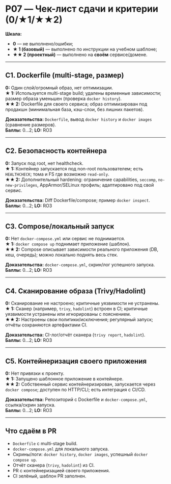 # P07 — Чек-лист сдачи и критерии (0/★1/★★2)

**Шкала:**
- **0** — не выполнено/ошибки;
- **★ 1 (базовый)** — выполнено по инструкции на учебном шаблоне;
- **★★ 2 (проектный)** — выполнено на **своём** сервисе/домене.

---

## C1. Dockerfile (multi-stage, размер)
**0:** Один слой/огромный образ, нет оптимизации.  
**★ 1:** Используется multi-stage build; удалены временные зависимости; размер образа уменьшен (проверка `docker history`).  
**★★ 2:** Dockerfile для своего сервиса; образ оптимизирован под продакшн (минимальная база, кэш-слои, без лишних пакетов).  

**Доказательства:** `Dockerfile`, вывод `docker history` и `docker images` (сравнение размеров).  
**Баллы:** 0…2; **LO:** RO3

---

## C2. Безопасность контейнера
**0:** Запуск под root, нет healthcheck.  
**★ 1:** Контейнер запускается под non-root пользователем; есть `HEALTHCHECK`; тома и FS где возможно `read-only`.  
**★★ 2:** Дополнительный hardening: ограничение capabilities, `seccomp`, `no-new-privileges`, AppArmor/SELinux профиль; адаптировано под свой сервис.  

**Доказательства:** Diff Dockerfile/compose; пример `docker inspect`.  
**Баллы:** 0…2; **LO:** RO3

---

## C3. Compose/локальный запуск
**0:** Нет `docker-compose.yml` или сервис не поднимается.  
**★ 1:** `docker compose up` поднимает приложение (шаблон).  
**★★ 2:** Compose описывает зависимости реального приложения (DB, кеш, очередь); можно локально поднять весь стек.  

**Доказательства:** `docker-compose.yml`, скрин/лог успешного запуска.  
**Баллы:** 0…2; **LO:** RO3

---

## C4. Сканирование образа (Trivy/Hadolint)
**0:** Сканирование не настроено; критичные уязвимости не устранены.  
**★ 1:** Сканер (например, `trivy`, `hadolint`) встроен в CI; критичные уязвимости устранены или игнорированы с пояснением.  
**★★ 2:** Настроены свои политики/исключения; регулярный запуск; отчёты сохраняются артефактами CI.  

**Доказательства:** CI-лог/отчёт сканера (`trivy report`, `hadolint`).  
**Баллы:** 0…2; **LO:** RO3

---

## C5. Контейнеризация своего приложения
**0:** Нет привязки к проекту.  
**★ 1:** Запущено шаблонное приложение в контейнере.  
**★★ 2:** Собственный сервис контейнеризирован, запускается через `docker compose`; доступен по HTTP/CLI; есть интеграция с CI/CD.  

**Доказательства:** Репозиторий с Dockerfile и `docker-compose.yml`, ссылка/скрин запуска.  
**Баллы:** 0…2; **LO:** RO3

---

## Что сдаём в PR
- `Dockerfile` с multi-stage build.  
- `docker-compose.yml` для локального запуска.  
- Скрины/логи: `docker history`, `docker images`, успешный `docker compose up`.  
- Отчёт сканера (`trivy`, `hadolint`) из CI.  
- PR с контейнеризацией своего приложения.  
- CI зелёный, шаблон PR заполнен.
